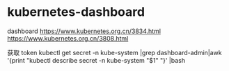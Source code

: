 # kubernetes-dashboard
dashboard
https://www.kubernetes.org.cn/3834.html
https://www.kubernetes.org.cn/3808.html

获取 token
kubectl get secret -n kube-system |grep dashboard-admin|awk '{print "kubectl describe secret -n kube-system "$1" "}' |bash

